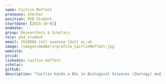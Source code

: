 ```yaml
---
name: Caitlin Moffatt
pronouns: she/her
position: PhD Student
startdate: [2025-10-01]
enddate:
group: Researchers & Scholars
role: phd_student
email: 2538860 [at] swansea [dot] ac.uk
image: /images/members/profile_CaitlinMoffatt.jpg
website:
orcid:
linkedin: caitlin-moffatt
scholar:
github:
description: "Caitlin holds a BSc in Biological Sciences (Zoology) and an MSc in Global Ecology and Conservation, both from Cardiff University. Her previous research focused on fungal ecology, investigating the phylogenetic and eco-physiological characteristics of Laetiporus sulphureus. Her current work is exploring ways to assess and enhance biodiversity in solar parks through the study of plant-pollinator networks and ecological modelling, aiming to identify key conservation priorities within these environments. Outside of research, Caitlin enjoys spending time in nature, playing rugby, and horse riding."
---
```

